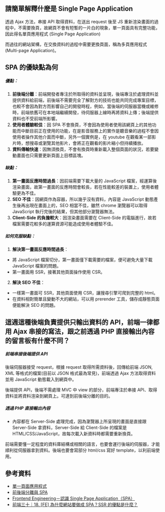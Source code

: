 ## 請簡單解釋什麼是 Single Page Application
透過 Ajax 方法，串接 API 取得資料，在送出 request 後至 JS 重新渲染畫面的過程中，不需要換頁，故網頁不會有短暫的一片白的現象，單一頁面具有完整功能，因此得名單頁應用程式 (Single Page Application)

而過往的網站架構，在交換資料的過程中需要更換頁面，稱為多頁應用程式(Multi-page Application)。 

## SPA 的優缺點為何
##### 優點：
1. **前後端分離**：前端開發者專注於所取得的資料並呈現，後端專注於處理資料並提供資料給前端，前後端不需要完全了解對方的技術也能共同完成專案目標，也較不會因為對方而影響自己的開發時程，例如，當後端的伺服器當機或維修時，前端依舊可在本地端繼續開發，待伺服器上線時再將資料上傳；後端提供資料也不受前端所影響。
2. **使用者體驗較佳**：因 SPA 不會換頁，不會因為使用者使用該網頁上的其他功能而中斷目前正在使用的功能，在是影音服務上的實作是聽音樂的過程不會因使用者操作其他介面而中斷，另外一個實例是，在 youtube 在觀看某一部影片時，想搜尋或瀏覽其他影片，會將正在觀看的影片縮小但持續播放。
3. **資料傳輸快速**：因無須換頁，不會有換頁時重新載入整個頁面的狀況，若要變動畫面也只需要更新頁面上目標區塊。

##### 缺點：
1. **第一畫面反應時間過長**：因前端需要下載大量的 JavaScript 檔案，經運算後渲染畫面，故第一畫面的反應時間會較長，若在性能較差的裝置上，使用者體驗更為不佳。
2. **SEO 不佳**：因網頁作為容器，所以幾乎沒有資料，內容是 JavaScript 動態產生後再出現在畫面上的，SEO 相當不佳，雖然 chrome 瀏覽器可以取得 JavaScript 執行完後的結果，但其他部分瀏覽器無法。
3. **Client-Side 的負擔較大**：因渲染畫面需要在 Client-Side 的電腦進行，故若檔案需要花較多的運算資源可能造成使用者體驗不佳。

##### 如何克服缺點：
1. **解決第一畫面反應時間過長**：
- 將 JavaScript 檔案切分，第一畫面僅下載需要的檔案，便可避免大量下載 JavaScript 檔案的問題。
- 第一畫面用 SSR，接著其他頁面操作使用 CSR。
2. **解決 SEO 不佳**：
- 一樣第一畫面可 SSR，其他頁面使用 CSR，讓搜尋引擎可爬到完整的 html。
- 在資料相對簡單且變動不大的網站，可以用 prerender 工具，儲存成靜態頁面便能解決 SEO 的問題。

## 這週這種後端負責提供只輸出資料的 API，前端一律都用 Ajax 串接的寫法，跟之前透過 PHP 直接輸出內容的留言板有什麼不同？

##### 前端串接後端提供 API
後端伺服器接受 request，根據 request 取得所需資料後，回傳給前端 JSON, XML 等格式的檔案(目前以 JSON 格式最為常見)，前端透過 Ajax 方法取得資料並用 JavaScript 動態載入到網頁中。

後端提供 API，後端不需處理 MVC 中 view 的部分，前端專注於串接 API、取得資料並將資料渲染到網頁上。可達到前後端分離的目的。

##### 透過 PHP 直接輸出內容
- 內容都在 Server-Side 處理完成，因為瀏覽器上所呈現的畫面是直接跟 Server-Side 拿資料，Server-Side 給 Client-Side 的檔案是 HTML/CSS/JavaScript，故每次載入新資料時都需要重新換頁。

前端需要懂一定程度的資料庫結構或相關的語言，也要會運行後端的伺服器，才能順利從伺服器拿到資料。後端也要會寫部分 html/css 寫好 template，以利前端使用。

## 參考資料
- [單一頁面應用程式](https://medium.com/@mybaseball52/%E5%96%AE%E4%B8%80%E9%A0%81%E9%9D%A2%E6%87%89%E7%94%A8%E7%A8%8B%E5%BC%8F-c98c8a17081)
- [前後端分離與 SPA](https://blog.techbridge.cc/2017/09/16/frontend-backend-mvc/)  
- [Frontend Engineering－認識 Single Page Application（SPA）](https://www.jollen.org/blog/2014/09/single-page-application.html)
- [前端三十｜18. [FE] 為什麼網站要做成 SPA？SSR 的優點是什麼？](https://medium.com/schaoss-blog/%E5%89%8D%E7%AB%AF%E4%B8%89%E5%8D%81-18-fe-%E7%82%BA%E4%BB%80%E9%BA%BC%E7%B6%B2%E7%AB%99%E8%A6%81%E5%81%9A%E6%88%90-spa-ssr-%E7%9A%84%E5%84%AA%E9%BB%9E%E6%98%AF%E4%BB%80%E9%BA%BC-c926145078a4)


